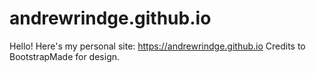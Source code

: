 # andrewrindge.github.io

Hello! Here's my personal site: https://andrewrindge.github.io
Credits to BootstrapMade for design.
